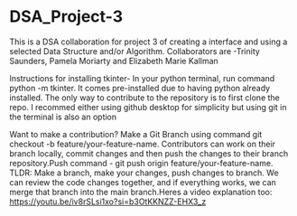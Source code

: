 # DSA_Project-3
This is a DSA collaboration for project 3 of creating a interface and using a selected Data Structure and/or Algorithm. 
Collaborators are  -Trinity Saunders, Pamela Moriarty and Elizabeth Marie Kallman

Instructions for installing tkinter- In your python terminal, run command python -m tkinter.
It comes pre-installed due to having python already installed.
The only way to contribute to the repository is to first clone the repo. I recommed either using github desktop for simplicity but using git in the terminal is also an option

Want to make a contribution? Make a Git Branch using command git checkout -b feature/your-feature-name. Contributors can work on their branch locally, commit changes and then push the changes to their branch repository.Push command  -  git push origin feature/your-feature-name. TLDR: Make a branch, make your changes, push changes to branch. We can review the code changes together, and if everything works, we can merge that branch into the main branch.Heres a video explanation too: https://youtu.be/iv8rSLsi1xo?si=b3OtKKNZZ-EHX3_z
